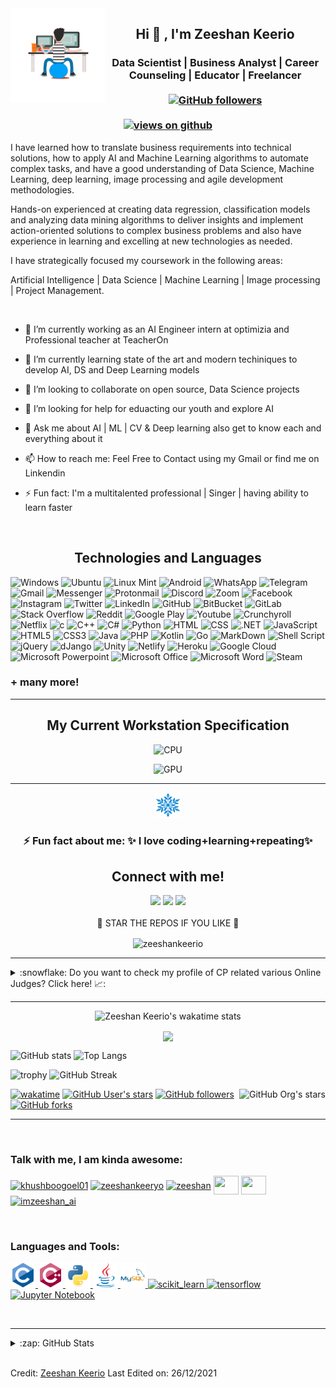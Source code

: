 
 <img align="left" alt="gif" src="https://github.com/imzeeshan-ai/imzeeshan-ai/blob/main/me.gif?raw=true" width="30%" height="30%" />
  

<h2 align="center"> Hi 👋 , I'm Zeeshan Keerio <br/></h2> 
<h3 align="center">Data Scientist | Business Analyst | Career Counseling | Educator | Freelancer <br> <br>
  <a href="https://github.com/zeeshankeerio" target="_blank">
    <img alt="GitHub followers" src="https://img.shields.io/github/followers/zeeshankeerio?label=Github%20followers&style=for-the-badge">
  </a> <br> <br>
  <a href="https://github.com/zeeshankeerio" target="_blank">
    <img src="https://komarev.com/ghpvc/?username=zeeshankeerio&label=Views&color=brightgreen&style=flat-square" alt="views on github" />
  </a>
  </h3> 

<p>

I have learned how to translate business requirements into technical solutions, how to apply AI and Machine Learning algorithms to automate complex tasks, and have a good understanding of Data Science, Machine Learning, deep learning, image processing and agile development methodologies.

Hands-on experienced at creating data regression, classification models and analyzing data mining algorithms to deliver insights and implement action-oriented solutions to complex business problems and also have experience in learning and excelling at new technologies as needed.

I have strategically focused my coursework in the following areas:

Artificial Intelligence | Data Science | Machine Learning | Image processing | Project Management.

<br />

</p>

- 🔭 I’m currently working as an AI Engineer intern at optimizia and Professional teacher at TeacherOn

- 🌱 I’m currently learning state of the art and modern techiniques to develop AI, DS and Deep Learning models 

- 👯 I’m looking to collaborate on open source, Data Science projects

- 🤔 I’m looking for help for eduacting our youth and explore AI 

- 💬 Ask me about AI | ML | CV & Deep learning also get to know each and everything about it  

- 📫 How to reach me: Feel Free to Contact using my Gmail or find me on Linkendin 

- ⚡ Fun fact: I'm a multitalented professional | Singer | having ability to learn faster 

<br />

      
               
     


<h2 align="center">
Technologies and Languages </h2>

![Windows](https://img.shields.io/badge/Windows-0078D6?style=flat-square&logoColor=white)
![Ubuntu](https://img.shields.io/badge/Ubuntu-E95420?style=flat-square&logo=ubuntu&logoColor=white)
![Linux Mint](https://img.shields.io/badge/Linux_Mint-87CF3E?style=flat-square&logo=linux-mint&logoColor=white)
![Android](https://img.shields.io/badge/Android-3DDC84?style=flat-square&logo=android&logoColor=white)
![WhatsApp](https://img.shields.io/badge/WhatsApp-25D366?style=flat-square&logo=whatsapp&logoColor=white)
![Telegram](https://img.shields.io/badge/Telegram-2CA5E0?style=flat-square&logo=telegram&logoColor=white)
![Gmail](https://img.shields.io/badge/Gmail-D14836?style=flat-square&logo=gmail&logoColor=white)
![Messenger](https://img.shields.io/badge/Messenger-00B2FF?style=flat-square&logo=messenger&logoColor=white)
![Protonmail](https://img.shields.io/badge/ProtonMail-8B89CC?style=flat-square&logo=protonmail&logoColor=white)
![Discord](https://img.shields.io/badge/Discord-7289DA?style=flat-square&logo=discord&logoColor=white)
![Zoom](https://img.shields.io/badge/Zoom-2D8CFF?style=flat-square&logo=zoom&logoColor=white)
![Facebook](https://img.shields.io/badge/Facebook-1877F2?style=flat-square&logo=facebook&logoColor=white)
![Instagram](https://img.shields.io/badge/Instagram-E4405F?style=flat-square&logo=instagram&logoColor=white)
![Twitter](https://img.shields.io/badge/Twitter-1DA1F2?style=flat-square&logo=twitter&logoColor=white)
![LinkedIn](https://img.shields.io/badge/LinkedIn-0077B5?style=flat-square&logo=linkedin&logoColor=white)
![GitHub](https://img.shields.io/badge/-GitHub-181717?style=flat-square&logo=github)
![BitBucket](https://img.shields.io/badge/-BitBucket-darkblue?style=flat-square&logo=bitbucket)
![GitLab](https://img.shields.io/badge/GitLab-330F63?style=flat-square&logo=gitlab&logoColor=white)
![Stack Overflow](https://img.shields.io/badge/Stack_Overflow-FE7A16?style=flat-square&logo=stack-overflow&logoColor=white)
![Reddit](https://img.shields.io/badge/Reddit-FF4500?style=flat-square&logo=reddit&logoColor=white)
![Google Play](https://img.shields.io/badge/Google_Play-414141?style=flat-square&logo=google-play&logoColor=white)
![Youtube](https://img.shields.io/badge/YouTube-FF0000?style=flat-square&logo=youtube&logoColor=white)
![Crunchyroll](https://img.shields.io/badge/Crunchyroll-F47521?style=flat-square&logo=crunchyroll&logoColor=white)
![Netflix](https://img.shields.io/badge/Netflix-E50914?style=flat-square&logo=netflix&logoColor=white)
![c](https://img.shields.io/badge/C-00599C?style=flat-square&logo=c&logoColor=white)
![C++](https://img.shields.io/badge/-C++-007ACC?style=flat-square&logo=cplusplus&logoColor=white)
![C#](https://img.shields.io/badge/C%23-239120?style=flat-square&logo=c-sharp&logoColor=white)
![Python](https://img.shields.io/badge/Python-14354C?style=flat-square&logo=python&logoColor=white)
![HTML](https://img.shields.io/badge/HTML-239120?style=flat-square&logo=html5&logoColor=white)
![CSS](https://img.shields.io/badge/CSS-239120?&style=flat-square&logo=css3&logoColor=white)
![.NET](https://img.shields.io/badge/.NET-5C2D91?style=flat-square&logo=.net&logoColor=white)
![JavaScript](https://img.shields.io/badge/-JavaScript-black?style=flat-square&logo=javascript)
![HTML5](https://img.shields.io/badge/HTML5-E34F26?style=flat-square&logo=html5&logoColor=white)
![CSS3](https://img.shields.io/badge/CSS3-1572B6?style=flat-square&logo=css3&logoColor=white)
![Java](https://img.shields.io/badge/-Java-007396?style=flat-square&logo=java)
![PHP](https://img.shields.io/badge/PHP-777BB4?style=flat-square&logo=php&logoColor=white)
![Kotlin](https://img.shields.io/badge/Kotlin-0095D5?&style=flat-square&logo=kotlin&logoColor=white)
![Go](https://img.shields.io/badge/Go-00ADD8?style=flat-square&logo=go&logoColor=white)
![MarkDown](https://img.shields.io/badge/Markdown-000000?style=flat-square&logo=markdown&logoColor=white)
![Shell Script](https://img.shields.io/badge/Shell_Script-121011?style=flat-square&logo=gnu-bash&logoColor=white)
![jQuery](https://img.shields.io/badge/jQuery-0769AD?style=flat-square&logo=jquery&logoColor=white)
![dJango](https://img.shields.io/badge/Django-092E20?style=flat-square&logo=django&logoColor=white)
![Unity](https://img.shields.io/badge/Unity-100000?style=flat-square&logo=unity&logoColor=white)
![Netlify](https://img.shields.io/badge/Netlify-00C7B7?style=flat-square&logo=netlify&logoColor=white)
![Heroku](https://img.shields.io/badge/Heroku-430098?style=flat-square&logo=heroku&logoColor=white)
![Google Cloud](https://img.shields.io/badge/Google_Cloud-4285F4?style=flat-square&logo=google-cloud&logoColor=white)
![Microsoft Powerpoint](https://img.shields.io/badge/Microsoft_PowerPoint-B7472A?style=flat-square&logo=microsoft-powerpoint&logoColor=white)
![Microsoft Office](https://img.shields.io/badge/Microsoft_Office-D83B01?style=flat-square&logo=microsoft-office&logoColor=white)
![Microsoft Word](https://img.shields.io/badge/Microsoft_Word-2B579A?style=flat-square&logo=microsoft-word&logoColor=white)
![Steam](https://img.shields.io/badge/Steam-000000?style=flat-square&logo=steam&logoColor=white) 
<h3> + many more! </h3>

-------------------------------------------------------------------------------------------------------------------------------------------------------


<h2 align="center">
My Current Workstation Specification </h2>

<div align="center">
	

![CPU](https://img.shields.io/badge/AMD-Ryzen_5_3500X-ED1C24?style=for-the-badge&logo=amd&logoColor=white)
<br> 
	
![GPU](https://img.shields.io/badge/AMD-Radeon_RX_550-ED1C24?style=for-the-badge&logo=amd&logoColor=white) 



</div>

---------------------------------------------------------------------------------------------------------------------------------------------------------------------------------

<div align="center">
  


  
  <img align="center" a href='https://archiveprogram.github.com/'><img src='https://raw.githubusercontent.com/acervenky/animated-github-badges/master/assets/acbadge.gif' width='40' height='40'></a>

 ### ⚡ Fun fact about me: ✨ I love coding+learning+repeating✨ 
 


<h2>Connect with me!</h2>
 
[<img src="https://img.shields.io/badge/linkedin-%230077B5.svg?&style=for-the-badge&logo=linkedin&logoColor=white" />](https://www.linkedin.com/in/zeeshan-keerio/) [<img src = "https://img.shields.io/badge/twitter-%2320A1F1.svg?&style=for-the-badge&logo=twitter&logoColor=white">](https://twitter.com/imzeeshan_ai/)  [<img src = "https://img.shields.io/badge/facebook-%2320A1F1.svg?&style=for-the-badge&logo=facebook&logoColor=white">](https://facebook.com/ZeeshanKeerio)
<br> <br>
🌟 STAR THE REPOS IF YOU LIKE 🌟



<p><img align="center" src="https://github-readme-streak-stats.herokuapp.com/?user=zeeshankeerio" alt="zeeshankeerio" /></p>



</div>










---------------------------------------------------------------------------------------------------------------------------------------------------------------------------------
<details>
	 <summary> :snowflake: Do you want to check my profile of CP related various Online Judges? Click here! 📈:</summary>
<div align="center">


:star: [Codeforces](https://codeforces.com/profile/zeeshankeerio) <br>
:star: [Toph](https://toph.co/u/FahimFBA) <br>
:star: [HackerRank](https://www.hackerrank.com/zeeshankeerio) <br>
:star: [HackerEarth](https://www.hackerearth.com/@md.zeeshankeerio) <br>
:star: [URI](https://www.urionlinejudge.com.br/judge/en/profile/436965) <br>
:star: [Dimik OJ](https://dimikoj.com/) <br>
:star: [Codechef](https://www.codechef.com/users/zeeshankeerio)  <br>
:star: [CodingBat](https://codingbat.com/) <br>
:star: [Leetcode](https://leetcode.com/zeeshankeerio/) <br>
:star: [SPOJ](https://www.spoj.com/users/zeeshankeerio/) <br>
:star: [LightOJ](http://lightoj.com/) <br>
:star: [Timus](https://acm.timus.ru/author.aspx?id=302862)<br>
:star: [AMT](http://orac.amt.edu.au/)<br>
:star: [UVa](http://onlinejudge.org/)<br>
:star: [CodeMarshal](https://algo.codemarshal.org/users/zeeshankeerio) <br>
<i>Many more are coming soon...</i> :clap: </div> </details>
	
	
---------------------------------------------------------------------------------------------------------------------------------------------------------------------------



<div align="center">
	

![Zeeshan Keerio's wakatime stats](https://github-readme-stats.vercel.app/api/wakatime?username=zeeshankeerio&layout=compact&theme=synthwave&v=2)


</div>


<p align="center">

<a href="https://github.com/zeeshankeerio/github-readme-twitter">
<img align="center" src="https://github-readme-twitter.gazf.vercel.app/api?id=imzeeshan_ai&layout=wide&show_reply=off&show_retweet=off" />
</a>

</p>


![GitHub stats](https://github-readme-stats.vercel.app/api?username=zeeshankeerio&theme=gotham&show_icons=true&count_private=true&hide_title=true&hide_border=true)
![Top Langs](https://github-readme-stats.vercel.app/api/top-langs/?username=zeeshankeerio&layout=default&theme=gotham&hide=html&hide_border=true&card_width=330)


![trophy](https://github-profile-trophy.vercel.app/?username=zeeshankeerio&theme=onestar&no-frame=true&column=3&row=2)
![GitHub Streak](http://github-readme-streak-stats.herokuapp.com?user=zeeshankeerio&theme=gotham&hide_border=true&date_format=M%20j%5B%2C%20Y%5D)


[<img alt="GitHub Org's stars" src="https://img.shields.io/github/stars/OldCodersClub?label=OldCodersClub%27s%20Stars&logoColor=red&style=social" align="right">](https://github.com/OldCodersClub/faq)

[![wakatime](https://wakatime.com/badge/user/8cc8aa38-4041-409b-9d27-a85e5b897ad4.svg?style=social)](https://wakatime.com/@8cc8aa38-4041-409b-9d27-a85e5b897ad4)
[<img alt="GitHub User's stars" src="https://img.shields.io/github/stars/zeeshankeerio?affiliations=OWNER%2CCOLLABORATOR%2CORGANIZATION_MEMBER&label=Total%20user%20stars%20in%20all%20repo&logoColor=red&style=social">](https://github.com/zeeshankeerio?tab=repositories&q=&type=&language=&sort=stargazers)
[<img alt="GitHub followers" src="https://img.shields.io/github/followers/zeeshankeerio?&logoColor=red&style=social">](https://github.com/zeeshankeerio?tab=followers)
[<img alt="GitHub forks" src="https://img.shields.io/github/forks/zeeshankeerio/TranslatorSelenium?logoColor=red&style=social">](https://github.com/zeeshankeerio/TranslatorSelenium/network/members)




------



<br />

### Talk with me, I am kinda awesome:
<a href="https://www.linkedin.com/in/zeeshan-keerio" target="blank"><img align="center" src="https://cdn.jsdelivr.net/npm/simple-icons@3.0.1/icons/linkedin.svg" alt="khushboogoel01" height="30" width="40" /></a>
<a href="https://instagram.com/zeeshankeeryo" target="blank"><img align="center" src="https://cdn.jsdelivr.net/npm/simple-icons@3.0.1/icons/instagram.svg" alt="zeeshankeeryo" height="30" width="40" /></a>
<a href="https://www.youtube.com/c/zeeshan" target="blank"><img align="center" src="https://cdn.jsdelivr.net/npm/simple-icons@3.0.1/icons/youtube.svg" alt="zeeshan" height="30" width="40" /></a>
<a href="https://www.hackerrank.com/imzeeshan_ai" target="blank"><img align="center" src="https://cdn.jsdelivr.net/npm/simple-icons@3.0.1/icons/hackerrank.svg" height="30" width="40" /></a>
<a href="https://github.com/imzeeshan-ai" target="blank"><img align="center" src="https://cdn.jsdelivr.net/npm/simple-icons@3.0.1/icons/github.svg" height="30" width="40" /></a>
<a href="https://twitter.com/imzeeshan_ai" target="blank"><img align="center" src="https://cdn.jsdelivr.net/npm/simple-icons@3.0.1/icons/twitter.svg" alt="imzeeshan_ai" height="30" width="40" /></a>


<br />


<h3 align="left">Languages and Tools:</h3>
<p align="left"> 
 

<a href="https://www.cprogramming.com/" target="_blank">
    <img src="https://raw.githubusercontent.com/devicons/devicon/master/icons/c/c-original.svg" alt="c" width="40px" height="40px"/> </a> 
  <a href="https://www.w3schools.com/cpp/" target="_blank"> <img src="https://raw.githubusercontent.com/devicons/devicon/master/icons/cplusplus/cplusplus-original.svg" alt="cplusplus" width="40" height="40"/> </a>
  <a href="https://www.python.org" target="_blank"> <img src="https://raw.githubusercontent.com/devicons/devicon/master/icons/python/python-original.svg" alt="python" width="40" height="40"/> </a> 
  <a href="https://www.java.com" target="_blank"> 
    <img src="https://raw.githubusercontent.com/devicons/devicon/master/icons/java/java-original.svg" alt="java" width="40" height="40"/> </a>
  <a href="https://www.mysql.com/" target="_blank"> 
    <img src="https://raw.githubusercontent.com/devicons/devicon/master/icons/mysql/mysql-original-wordmark.svg" alt="mysql" width="40" height="40"/> </a>
  <a href="https://scikit-learn.org/" target="_blank"> 
    <img src="https://upload.wikimedia.org/wikipedia/commons/0/05/Scikit_learn_logo_small.svg" alt="scikit_learn" width="40" height="40"/> </a> 
  <a href="https://www.tensorflow.org" target="_blank"> 
    <img src="https://www.vectorlogo.zone/logos/tensorflow/tensorflow-icon.svg" alt="tensorflow" width="40" height="40"/> </a>
  <a href="https://jupyter.org/" target="_blank">
    <img src="https://jupyter.org/assets/nav_logo.svg" alt="Jupyter Notebook" width="60" height="40"/> </a>
</p>
<br />


---

<details>
  <summary>:zap: GitHub Stats</summary>

<p>
  <img align="center" src="https://github-readme-stats.vercel.app/api/top-langs?username=imzeeshan-ai&show_icons=true&locale=en&layout=compact&theme=tokyonight" alt="imzeeshan-ai" />
</p>

<p>
  <img align="center" src="https://github-readme-stats.vercel.app/api?username=imzeeshan-ai&theme=tokyonight&show_icons=true&locale=en" alt="imzeeshan-ai" />
</p>
<br>
<hr>
<div align="center">

<p align="center"> <img src="https://komarev.com/ghpvc/?username=imzeeshan-ai&label=Views&color=blue&style=plastic" alt="Profile Views" /> </p>



</details>

[website]: https://imzeeshan-ai.github.io/
[youtube]: https://www.youtube.com/channel/UCFzjCXfzHRDR8lCDXZBGhTw
[instagram]: https://www.instagram.com/zeeshankeeryo/
[linkedin]: https://www.linkedin.com/in/zeeshan-keerio-b6a381142/
[portfolio]: https://imzeeshan-ai.github.io/


<br />
	
Credit: [Zeeshan Keerio](https://github.com/zeeshankeerio)
Last Edited on: 26/12/2021


